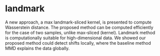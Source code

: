 # landmark


A new approach, a max landmark-sliced kernel, is presented to compute Wasserstein distance. 
The proposed method can be computed efficiently for the case of two samples, unlike max-sliced (kernel).
Landmark method is computationally suitable for high-dimensional data.
We showed our proposed method could detect shifts locally, where the baseline method MMD explains the data globally. 

